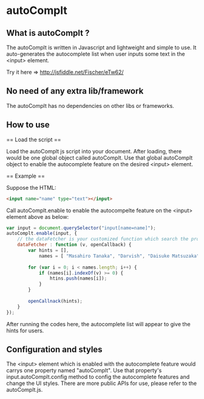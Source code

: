 autoComplt
==========
## What is autoComplt ?
The autoComplt is written in Javascript and lightweight and simple to use. It auto-generates the autocomplete list when user inputs some text in the &lt;input&gt; element.

Try it here => http://jsfiddle.net/Fischer/eTw62/


## No need of any extra lib/framework
The autoComplt has no dependencies on other libs or frameworks.


## How to use
== Load the script ==

Load the autoComplt js script into your document. After loading, there would be one global object called autoComplt. Use that global autoComplt object to enable the autocomplete feature on the desired &lt;input&gt; element.


== Example ==

Suppose the HTML:
```html
<input name="name" type="text"></input>
````

Call autoComplt.enable to enable the autocompelte feature on the &lt;input&gt; element above as below:
```javascript
var input = document.querySelector("input[name=name]");
autoComplt.enable(input, {
    // the dataFetcher is your customized function which search the proper autocomplete hints based on the user's input.
    dataFetcher : function (v, openCallback) {
        var hints = [],
            names = [ "Masahiro Tanaka", "Darvish", "Daisuke Matsuzaka" ];
        
        for (var i = 0; i < names.length; i++) {
            if (names[i].indexOf(v) >= 0) {
                htins.push(names[i]);
            }
        }
        
        openCallnack(hints);
    }
});
```

After running the codes here, the autocomplete list will appear to give the hints for users.


## Configuration and styles
The &lt;input&gt; element which is enabled with the autocomplete feature would carrys one property named "autoComplt". Use that property's input.autoComplt.config method to config the autocomplete features and change the UI styles. There are more public APIs for use, please refer to the autoComplt.js.


